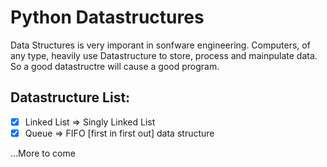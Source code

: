 # Python Datastructures
Data Structures is very imporant in sonfware engineering. Computers, of any type, heavily use Datastructure to store, process and mainpulate data. So a good datastructre will cause a good program.

## Datastructure List:
- [x] Linked List => Singly Linked List
- [x] Queue => FIFO [first in first out] data structure

...More to come